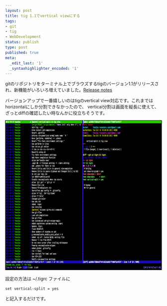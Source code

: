 ```yaml
---
layout: post
title: tig 1.1でvertical viewにする
tags:
- git
- tig
- WebDevelopment
status: publish
type: post
published: true
meta:
  _edit_last: '1'
  _syntaxhighlighter_encoded: '1'
---
```

gitのリポジトリをターミナル上でブラウズするtigのバージョン1.1がリリースされ、新機能がいろいろ増えていました。<a href="http://jonas.nitro.dk/tig/NEWS.html" target="_blank">Release notes</a>

バージョンアップで一番嬉しいのはtigのvertical view対応です。これまではhorizontalにしか分割できなかったので、
vertical分割は画面を縦長に使えて、ざっとdiffの確認したい時なんかに役立ちそうです。

<img src="/images/2012/10/Screen-Shot-2012-10-16-at-11.05.46-AM-1024x640.png" alt="" title="Screen Shot 2012-10-16 at 11.05.46 AM" width="770" height="481" class="thumbnail alignnone size-large wp-image-323" />

設定の方法は ~/.tigrc ファイルに
```
set vertical-split = yes
```
と記入するだけです。

